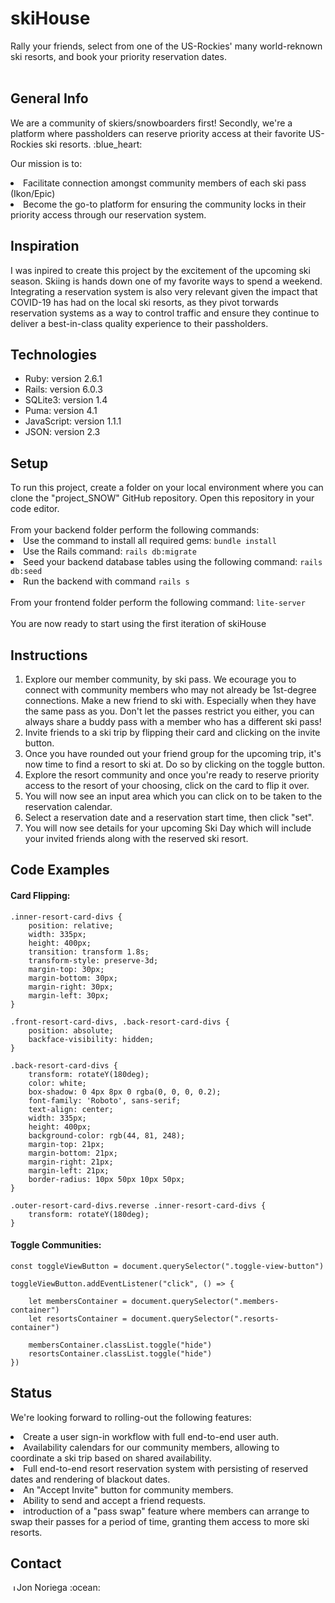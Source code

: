 <h1>skiHouse</h1>
Rally your friends, select from one of the US-Rockies' many world-reknown ski resorts, and book your priority reservation dates.
<br></br>
<h2>General Info</h2>
<p>
We are a community of skiers/snowboarders first! Secondly, we're a platform where passholders can reserve priority access at their favorite US-Rockies ski resorts. :blue_heart:
 
Our mission is to:

<li>Facilitate connection amongst community members of each ski pass (Ikon/Epic)</li>
<li>Become the go-to platform for ensuring the community locks in their priority access through our reservation system.</li>
</p>

<h2>Inspiration</h2>

<p>
I was inpired to create this project by the excitement of the upcoming ski season. Skiing is hands down one of my favorite ways to spend a weekend. Integrating a reservation system is also very relevant given the impact that COVID-19 has had on the local ski resorts, as they pivot torwards reservation systems as a way to control traffic and ensure they continue to deliver a best-in-class quality experience to their passholders.
</p>

<h2>Technologies</h2>

<ul>
 <li>Ruby: version 2.6.1</li>
 <li>Rails: version 6.0.3</li>
 <li>SQLite3: version 1.4</li>
 <li>Puma: version 4.1</li>
 <li>JavaScript: version 1.1.1</li>
 <li>JSON: version 2.3</li>
</ul>

<h2>Setup</h2>
To run this project, create a folder on your local environment where you can clone the "project_SNOW" GitHub repository. Open this repository in your code editor.<br><br>
From your backend folder perform the following commands:<br>
<li>Use the command to install all required gems: <code>bundle install</code></li>
<li>Use the Rails command: <code>rails db:migrate</code></li>
<li>Seed your backend database tables using the following command: <code>rails db:seed</code></li>
<li>Run the backend with command <code>rails s</code></li><br>
From your frontend folder perform the following command: <code>lite-server</code><br><br>
You are now ready to start using the first iteration of skiHouse<br>

<h2>Instructions</h2>
<ol>
 <li>Explore our member community, by ski pass. We ecourage you to connect with community members who may not already be 1st-degree connections. Make a new friend to ski with. Especially when they have the same pass as you. Don't let the passes restrict you either, you can always share a buddy pass with a member who has a different ski pass!</li>
 <li>Invite friends to a ski trip by flipping their card and clicking on the invite button.</li>
 <li>Once you have rounded out your friend group for the upcoming trip, it's now time to find a resort to ski at. Do so by clicking on the toggle button.</li>
 <li>Explore the resort community and once you're ready to reserve priority access to the resort of your choosing, click on the card to flip it over.</li>
 <li>You will now see an input area which you can click on to be taken to the reservation calendar.</li>
 <li>Select a reservation date and a reservation start time, then click "set".</li>
 <li>You will now see details for your upcoming Ski Day which will include your invited friends along with the reserved ski resort.</li>
</ol>

<h2>Code Examples</h2>

<h4>Card Flipping:</h4>

```
.inner-resort-card-divs {
    position: relative;
    width: 335px;
    height: 400px;
    transition: transform 1.8s;
    transform-style: preserve-3d;
    margin-top: 30px;
    margin-bottom: 30px;
    margin-right: 30px;
    margin-left: 30px;
}

.front-resort-card-divs, .back-resort-card-divs {
    position: absolute;
    backface-visibility: hidden;
}

.back-resort-card-divs {
    transform: rotateY(180deg);
    color: white;
    box-shadow: 0 4px 8px 0 rgba(0, 0, 0, 0.2);
    font-family: 'Roboto', sans-serif;
    text-align: center;
    width: 335px;
    height: 400px;
    background-color: rgb(44, 81, 248);
    margin-top: 21px;
    margin-bottom: 21px;
    margin-right: 21px;
    margin-left: 21px;
    border-radius: 10px 50px 10px 50px;
}

.outer-resort-card-divs.reverse .inner-resort-card-divs {
    transform: rotateY(180deg);
}
```

<h4>Toggle Communities:</h4>

```
const toggleViewButton = document.querySelector(".toggle-view-button")

toggleViewButton.addEventListener("click", () => {
    
    let membersContainer = document.querySelector(".members-container")
    let resortsContainer = document.querySelector(".resorts-container")
    
    membersContainer.classList.toggle("hide")
    resortsContainer.classList.toggle("hide")
})
```

<h2>Status</h2>

We're looking forward to rolling-out the following features:
<li>Create a user sign-in workflow with full end-to-end user auth.</li>
<li>Availability calendars for our community members, allowing to coordinate a ski trip based on shared availability.</li>
<li>Full end-to-end resort reservation system with persisting of reserved dates and rendering of blackout dates.</li>
<li>An "Accept Invite" button for community members.</li>
<li>Ability to send and accept a friend requests.</li>
<li>introduction of a "pass swap" feature where members can arrange to swap their passes for a period of time, granting them access to more ski resorts.</li>

<h2>Contact</h2>
<a href="https://www.linkedin.com/in/jonathannoriega/"><img src="https://user-images.githubusercontent.com/68958970/94946276-dc7b8a00-04a9-11eb-9431-366689b9fa06.png" alt="Jon Noriega" style="width:10px;height:10px;"></a>Jon Noriega :ocean:<br>
